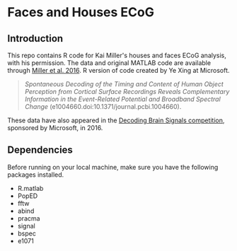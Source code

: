 # Faces and Houses ECoG

## Introduction
This repo contains R code for Kai Miller's houses and faces ECoG analysis, with his permission. The data and original MATLAB code are available through <a href="https://doi.org/10.1371/journal.pcbi.1004660" target="_blank">Miller et al. 2016</a>. R version of code created by Ye Xing at Microsoft.

> *Spontaneous Decoding of the Timing and Content of Human Object Perception from Cortical Surface Recordings Reveals Complementary Information in the Event-Related Potential and Broadband Spectral Change* (e1004660.doi:10.1371/journal.pcbi.1004660).

These data have also appeared in the <a href="https://gallery.cortanaintelligence.com/Competition/Decoding-Brain-Signals-2" target="_blank">Decoding Brain Signals competition</a>, sponsored by Microsoft, in 2016.


## Dependencies
Before running on your local machine, make sure you have the following packages installed.
- R.matlab
- PopED
- fftw
- abind
- pracma
- signal
- bspec
- e1071
